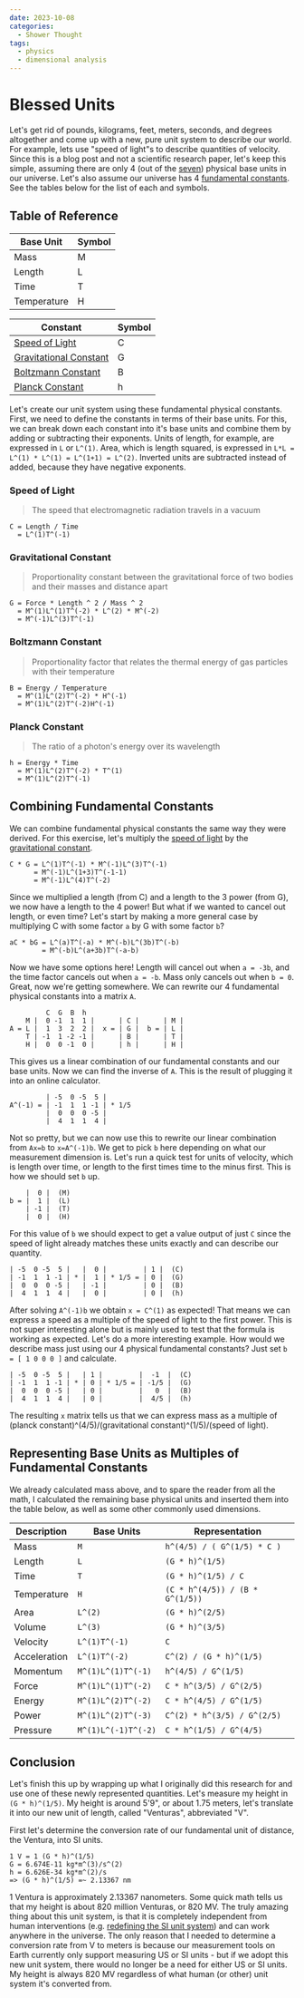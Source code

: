 ```yaml
---
date: 2023-10-08
categories:
  - Shower Thought
tags:
  - physics
  - dimensional analysis
---
```


# Blessed Units

Let's get rid of pounds, kilograms, feet, meters, seconds, and degrees altogether and come up with a new, pure unit system to describe our world. For example, lets use "speed of light"s to describe quantities of velocity. Since this is a blog post and not a scientific research paper, let's keep this simple, assuming there are only 4 (out of the [seven](https://en.wikipedia.org/wiki/SI_base_unit)) physical base units in our universe. Let's also assume our universe has 4 [fundamental constants](https://en.wikipedia.org/wiki/Physical_constant). See the tables below for the list of each and symbols.

## Table of Reference

| Base Unit | Symbol |
| --------- | ------ |
| Mass | M |
| Length | L |
| Time | T |
| Temperature | H |

| Constant | Symbol |
| -------- | ------ |
| [Speed of Light](#speed-of-light) | C |
| [Gravitational Constant](#gravitational-constant) | G |
| [Boltzmann Constant](#boltzmann-constant) | B |
| [Planck Constant](#planck-constant) | h |

Let's create our unit system using these fundamental physical constants. First, we need to define the constants in terms of their base units. For this, we can break down each constant into it's base units and combine them by adding or subtracting their exponents. Units of length, for example, are expressed in `L` or `L^(1)`. Area, which is length squared, is expressed in `L*L = L^(1) * L^(1) = L^(1+1) = L^(2)`. Inverted units are subtracted instead of added, because they have negative exponents.

### Speed of Light

> The speed that electromagnetic radiation travels in a vacuum

```
C = Length / Time
  = L^(1)T^(-1)
```

### Gravitational Constant

> Proportionality constant between the gravitational force of two bodies and their masses and distance apart

```
G = Force * Length ^ 2 / Mass ^ 2
  = M^(1)L^(1)T^(-2) * L^(2) * M^(-2)
  = M^(-1)L^(3)T^(-1)
```

### Boltzmann Constant

> Proportionality factor that relates the thermal energy of gas particles with their temperature

```
B = Energy / Temperature
  = M^(1)L^(2)T^(-2) * H^(-1)
  = M^(1)L^(2)T^(-2)H^(-1)
```

<!-- ## Stefan-Boltzmann Constant

```
Sigma = Power / Length ^ 2 / Temperature ^ 4
      = M(1)L(2)T(-3) * L(-2) * H(-4)
      = M(1)T(-3)H(-4)
``` -->

### Planck Constant

> The ratio of a photon's energy over its wavelength

```
h = Energy * Time
  = M^(1)L^(2)T^(-2) * T^(1)
  = M^(1)L^(2)T^(-1)
```

## Combining Fundamental Constants

We can combine fundamental physical constants the same way they were derived. For this exercise, let's multiply the [speed of light](#speed-of-light) by the [gravitational constant](#gravitational-constant).

```
C * G = L^(1)T^(-1) * M^(-1)L^(3)T^(-1)
      = M^(-1)L^(1+3)T^(-1-1)
      = M^(-1)L^(4)T^(-2)
```

Since we multiplied a length (from C) and a length to the 3 power (from G), we now have a length to the 4 power! But what if we wanted to cancel out length, or even time? Let's start by making a more general case by multiplying C with some factor `a` by G with some factor `b`?

```
aC * bG = L^(a)T^(-a) * M^(-b)L^(3b)T^(-b)
        = M^(-b)L^(a+3b)T^(-a-b)
```

Now we have some options here! Length will cancel out when `a = -3b`, and the time factor cancels out when `a = -b`. Mass only cancels out when `b = 0`. Great, now we're getting somewhere. We can rewrite our 4 fundamental physical constants into a matrix `A`.

```
         C  G  B  h
    M |  0 -1  1  1 |      | C |      | M |
A = L |  1  3  2  2 |  x = | G |  b = | L |
    T | -1  1 -2 -1 |      | B |      | T |
    H |  0  0 -1  0 |      | h |      | H |
```

This gives us a linear combination of our fundamental constants and our base units. Now we can find the inverse of `A`. This is the result of plugging it into an online calculator.

```
         | -5  0 -5  5 |
A^(-1) = | -1  1  1 -1 | * 1/5
         |  0  0  0 -5 |
         |  4  1  1  4 |
```

Not so pretty, but we can now use this to rewrite our linear combination from `Ax=b` to `x=A^(-1)b`. We get to pick `b` here depending on what our measurement dimension is. Let's run a quick test for units of velocity, which is length over time, or length to the first times time to the minus first. This is how we should set `b` up.

```
    |  0 |  (M)
b = |  1 |  (L)
    | -1 |  (T)
    |  0 |  (H)
```

For this value of `b` we should expect to get a value output of just `C` since the speed of light already matches these units exactly and can describe our quantity.

```
| -5  0 -5  5 |   |  0 |         | 1 |  (C)
| -1  1  1 -1 | * |  1 | * 1/5 = | 0 |  (G)
|  0  0  0 -5 |   | -1 |         | 0 |  (B)
|  4  1  1  4 |   |  0 |         | 0 |  (h)
```

After solving `A^(-1)b` we obtain `x = C^(1)` as expected! That means we can express a speed as a multiple of the speed of light to the first power. This is not super interesting alone but is mainly used to test that the formula is working as expected. Let's do a more interesting example. How would we describe mass just using our 4 physical fundamental constants? Just set `b = [ 1 0 0 0 ]` and calculate.

```
| -5  0 -5  5 |   | 1 |         |  -1  |  (C)
| -1  1  1 -1 | * | 0 | * 1/5 = | -1/5 |  (G)
|  0  0  0 -5 |   | 0 |         |   0  |  (B)
|  4  1  1  4 |   | 0 |         |  4/5 |  (h)
```

The resulting `x` matrix tells us that we can express mass as a multiple of (planck constant)^(4/5)/(gravitational constant)^(1/5)/(speed of light).

## Representing Base Units as Multiples of Fundamental Constants

We already calculated mass above, and to spare the reader from all the math, I calculated the remaining base physical units and inserted them into the table below, as well as some other commonly used dimensions.

| Description | Base Units | Representation |
| ----------- | ---------- | -------------- |
| Mass | `M` | `h^(4/5) / ( G^(1/5) * C )` |
| Length | `L` | `(G * h)^(1/5)` |
| Time | `T` | `(G * h)^(1/5) / C` |
| Temperature | `H` | `(C * h^(4/5)) / (B * G^(1/5))` |
| Area | `L^(2)` | `(G * h)^(2/5)` |
| Volume | `L^(3)` | `(G * h)^(3/5)` |
| Velocity | `L^(1)T^(-1)` | `C` |
| Acceleration | `L^(1)T^(-2)` | `C^(2) / (G * h)^(1/5)` |
| Momentum | `M^(1)L^(1)T^(-1)` | `h^(4/5) / G^(1/5)` |
| Force | `M^(1)L^(1)T^(-2)` | `C * h^(3/5) / G^(2/5)` |
| Energy | `M^(1)L^(2)T^(-2)` | `C * h^(4/5) / G^(1/5)` |
| Power | `M^(1)L^(2)T^(-3)` | `C^(2) * h^(3/5) / G^(2/5)` |
| Pressure | `M^(1)L^(-1)T^(-2)` | `C * h^(1/5) / G^(4/5)` |

## Conclusion

Let's finish this up by wrapping up what I originally did this research for and use one of these newly represented quantities. Let's measure my height in `(G * h)^(1/5)`. My height is around 5'9", or about 1.75 meters, let's translate it into our new unit of length, called "Venturas", abbreviated "V".

First let's determine the conversion rate of our fundamental unit of distance, the Ventura, into SI units.

```
1 V = 1 (G * h)^(1/5)
G = 6.674E-11 kg*m^(3)/s^(2)
h = 6.626E-34 kg*m^(2)/s
=> (G * h)^(1/5) =~ 2.13367 nm
```

1 Ventura is approximately 2.13367 nanometers. Some quick math tells us that my height is about 820 million Venturas, or 820 MV. The truly amazing thing about this unit system, is that it is completely independent from human interventions (e.g. [redefining the SI unit system](https://www.npl.co.uk/si-units/the-redefinition-of-the-si-units)) and can work anywhere in the universe. The only reason that I needed to determine a conversion rate from V to meters is because our measurement tools on Earth currently only support measuring US or SI units - but if we adopt this new unit system, there would no longer be a need for either US or SI units. My height is always 820 MV regardless of what human (or other) unit system it's converted from.